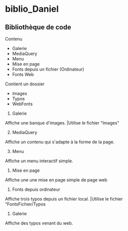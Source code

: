 # biblio_Daniel
 
 Bibliothèque de code
 --------------------
 
 Contenu
 - Galerie
 - MediaQuery
 - Menu
 - Mise en page
 - Fonts depuis un fichier (Ordinateur)
 - Fonts Web

 Contient un dossier
 - Images
 - Typos
 - WebFonts

 1) Galerie
 
 Affiche une banque d'images.
 |Utilise le fichier "Images"
 
 2) MediaQuery
 
 Affiche un contenu qui s'adapte à la 
 forme de la page.
 
 3) Menu
 
 Affiche un menu interactif simple.
 
 1) Mise en page
 
 Affiche une une mise en page simple de
 page web

 1) Fonts depuis ordinateur
 
 Affiche trois typos depuis un fichier
 local.
 |Utilise le fichier "FontsFichier/Typos
 
 1) Galerie
 
 Affiche des typos venant du web.


